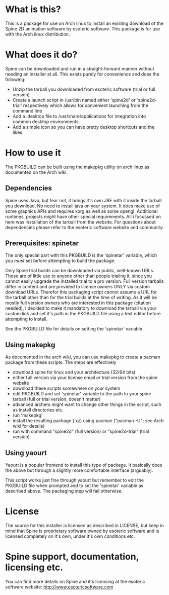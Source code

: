 # What is this?
This is a package for use on Arch linux to install an existing download of the Spine 2D animation software by esoteric software. This package is for use with the Arch linux distribution.

# What does it do?
Spine can be downloaded and run in a straight-forward manner without needing an installer at all. This exists purely for convenience and does the following:
 * Unzip the tarball you downloaded from esoteric software (trial or full version)
 * Create a launch script in /usr/bin named either 'spine2d' or 'spine2d-trial' respectively which allows for convenient launching from the command line
 * Add a .desktop file to /usr/share/applications for integration into common desktop environments.
 * Add a simple icon so you can have pretty desktop shortcuts and the likes.

# How to use it
The PKGBUILD can be built using the makepkg utility on arch linux as documented on the Arch wiki.

## Dependencies
Spine uses Java, but fear not, it brings it's own JRE with it inside the tarball you download. No need to install java on your system. It does make use of some graphics APIs and requires xorg as well as some opengl. Additional runtimes, projects might have other special requirements. All i focussed on here was installation of the tarball from the website. For questions about dependencies please refer to the esoteric software website and community.

## Prerequisites: spinetar
The only special part with this PKGBUILD is the 'spinetar' variable, which you *must* set before attempting to build the package.

Only Spine trial builds can be downloaded via public, well-known URLs. Those are of little use to anyone other than people trialing it, since you cannot easily upgrade the installed trial to a pro version. Full version tarballs differ in content and are provided to license owners ONLY via custom download URLs. Therefor this packaging script cannot assume a URL for the tarball other than for the trial builds at the time of writing. As it will be mostly full version owners who are interested in this package (citation needed), I decided to make it mandatory to download the tarball via your custom link and set it's path in the PKGBUILD file using a text editor before attempting to install.

See the PKGBUILD file for details on setting the 'spinetar' variable.

## Using makepkg
As documented in the arch wiki, you can use makepkg to create a pacman package from these scripts. The steps are effectively
 * download spine for linux and your architecture (32/64 bits)
  * either full version via your license email *or* trial version from the spine website
 * download these scripts somewhere on your system
 * edit PKGBUILD and set 'spinetar' variable to the path to your spine tarball (full or trial version, doesn't matter)
 * advanced archers might want to change other things in the script, such as install directories etc.
 * run 'makepkg'
 * install the resulting package (.xz) using pacman ("pacman -U"; see Arch wiki for details)
 * run with command "spine2d" (full version) or "spine2d-trial" (trial version)

## Using yaourt
Yaourt is a popular frontend to install this type of package. It basically does the above but through a slightly more comfortable interface (arguably).

This script works just fine through yaourt but remember to edit the PKGBUILD file when prompted and to set the 'spinetar' variable as described above. The packaging step will fail otherwise.

# License
The source for this installer is licensed as described in LICENSE, but keep in mind that Spine is proprietary software owned by esoteric software and is licensed completely on it's own, under it's own conditions etc.

# Spine support, documentation, licensing etc.
You can find more details on Spine and it's licensing at the esoteric software website: <http://www.esotericsoftware.com>
